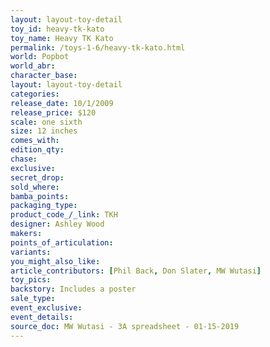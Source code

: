 ```yaml
---
layout: layout-toy-detail 
toy_id: heavy-tk-kato
toy_name: Heavy TK Kato
permalink: /toys-1-6/heavy-tk-kato.html
world: Popbot
world_abr: 
character_base: 
layout: layout-toy-detail
categories: 
release_date: 10/1/2009
release_price: $120 
scale: one sixth
size: 12 inches
comes_with: 
edition_qty: 
chase: 
exclusive: 
secret_drop: 
sold_where: 
bamba_points: 
packaging_type: 
product_code_/_link: TKH
designer: Ashley Wood
makers: 
points_of_articulation: 
variants: 
you_might_also_like: 
article_contributors: [Phil Back, Don Slater, MW Wutasi]
toy_pics: 
backstory: Includes a poster
sale_type: 
event_exclusive: 
event_details: 
source_doc: MW Wutasi - 3A spreadsheet - 01-15-2019
---
```

